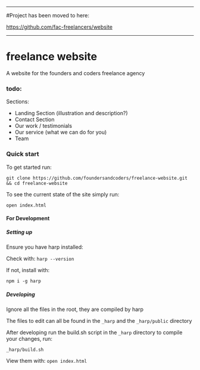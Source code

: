 ----

#Project has been moved to here:

https://github.com/fac-freelancers/website

----

# freelance website

A website for the founders and coders freelance agency

### todo:

Sections:

+ Landing Section (illustration and description?)
+ Contact Section
+ Our work / testimonials
+ Our service (what we can do for you)
+ Team

### Quick start

To get started run:

`git clone https://github.com/foundersandcoders/freelance-website.git && cd freelance-website`

To see the current state of the site simply run:

`open index.html`

#### For Development

##### Setting up

Ensure you have harp installed:

Check with: `harp --version`

If not, install with:

`npm i -g harp`

##### Developing

Ignore all the files in the root, they are compiled by harp

The files to edit can all be found in the `_harp` and the `_harp/public` directory

After developing run the build.sh script in the `_harp` directory to compile your changes, run:

`_harp/build.sh`

View them with: `open index.html`
